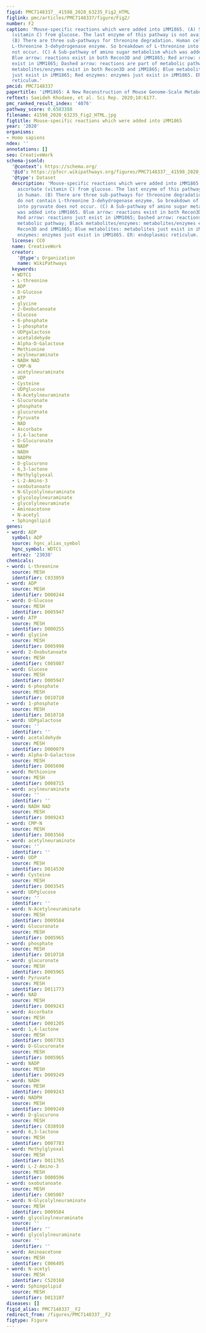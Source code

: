 ```yaml
---
figid: PMC7148337__41598_2020_63235_Fig2_HTML
figlink: pmc/articles/PMC7148337/figure/Fig2/
number: F2
caption: 'Mouse-specific reactions which were added into iMM1865. (A) Synthesis ascorbate
  (vitamin C) from glucose. The last enzyme of this pathway is not available in human.
  (B) There are three sub-pathways for threonine degradation. Human cells do not contain
  L-threonine 3-dehydrogenase enzyme. So breakdown of L-threonine into pyruvate does
  not occur. (C) A Sub-pathway of amino sugar metabolism which was added into iMM1865.
  Blue arrow: reactions exist in both Recon3D and iMM1865; Red arrow: reactions just
  exist in iMM1865; Dashed arrow: reactions are part of metabolic pathway; Black metabolites/enzymes:
  metabolites/enzymes exist in both Recon3D and iMM1865; Blue metabolites: metabolites
  just exist in iMM1865; Red enzymes: enzymes just exist in iMM1865. ER: endoplasmic
  reticulum.'
pmcid: PMC7148337
papertitle: 'iMM1865: A New Reconstruction of Mouse Genome-Scale Metabolic Model.'
reftext: Saeideh Khodaee, et al. Sci Rep. 2020;10:6177.
pmc_ranked_result_index: '4076'
pathway_score: 0.6583388
filename: 41598_2020_63235_Fig2_HTML.jpg
figtitle: Mouse-specific reactions which were added into iMM1865
year: '2020'
organisms:
- Homo sapiens
ndex: ''
annotations: []
seo: CreativeWork
schema-jsonld:
  '@context': https://schema.org/
  '@id': https://pfocr.wikipathways.org/figures/PMC7148337__41598_2020_63235_Fig2_HTML.html
  '@type': Dataset
  description: 'Mouse-specific reactions which were added into iMM1865. (A) Synthesis
    ascorbate (vitamin C) from glucose. The last enzyme of this pathway is not available
    in human. (B) There are three sub-pathways for threonine degradation. Human cells
    do not contain L-threonine 3-dehydrogenase enzyme. So breakdown of L-threonine
    into pyruvate does not occur. (C) A Sub-pathway of amino sugar metabolism which
    was added into iMM1865. Blue arrow: reactions exist in both Recon3D and iMM1865;
    Red arrow: reactions just exist in iMM1865; Dashed arrow: reactions are part of
    metabolic pathway; Black metabolites/enzymes: metabolites/enzymes exist in both
    Recon3D and iMM1865; Blue metabolites: metabolites just exist in iMM1865; Red
    enzymes: enzymes just exist in iMM1865. ER: endoplasmic reticulum.'
  license: CC0
  name: CreativeWork
  creator:
    '@type': Organization
    name: WikiPathways
  keywords:
  - WDTC1
  - L-threonine
  - ADP
  - D-Glucose
  - ATP
  - glycine
  - 2-Oxobutanoate
  - Glucose
  - 6-phosphate
  - 1-phosphate
  - UDPgalactose
  - acetaldehyde
  - Alpha-D-Galactose
  - Methionine
  - acylneuraminate
  - NADH NAD
  - CMP-N
  - acetylneuraminate
  - UDP
  - Cysteine
  - UDPglucose
  - N-Acetylneuraminate
  - Glucuronate
  - phosphate
  - glucuronate
  - Pyruvate
  - NAD
  - Ascorbate
  - 1,4-lactone
  - D-Glucuronate
  - NADP
  - NADH
  - NADPH
  - D-glucurono
  - 6,3-lactone
  - Methylglyoxal
  - L-2-Amino-3
  - oxobutanoate
  - N-Glycolylneuraminate
  - glycoloylneuraminate
  - glycolylneuraminate
  - Aminoacetone
  - N-acetyl
  - Sphingolipid
genes:
- word: ADP
  symbol: ADP
  source: hgnc_alias_symbol
  hgnc_symbol: WDTC1
  entrez: '23038'
chemicals:
- word: L-threonine
  source: MESH
  identifier: C033059
- word: ADP
  source: MESH
  identifier: D000244
- word: D-Glucose
  source: MESH
  identifier: D005947
- word: ATP
  source: MESH
  identifier: D000255
- word: glycine
  source: MESH
  identifier: D005998
- word: 2-Oxobutanoate
  source: MESH
  identifier: C005087
- word: Glucose
  source: MESH
  identifier: D005947
- word: 6-phosphate
  source: MESH
  identifier: D010710
- word: 1-phosphate
  source: MESH
  identifier: D010710
- word: UDPgalactose
  source: ''
  identifier: ''
- word: acetaldehyde
  source: MESH
  identifier: D000079
- word: Alpha-D-Galactose
  source: MESH
  identifier: D005690
- word: Methionine
  source: MESH
  identifier: D008715
- word: acylneuraminate
  source: ''
  identifier: ''
- word: NADH NAD
  source: MESH
  identifier: D009243
- word: CMP-N
  source: MESH
  identifier: D003568
- word: acetylneuraminate
  source: ''
  identifier: ''
- word: UDP
  source: MESH
  identifier: D014530
- word: Cysteine
  source: MESH
  identifier: D003545
- word: UDPglucose
  source: ''
  identifier: ''
- word: N-Acetylneuraminate
  source: MESH
  identifier: D009584
- word: Glucuronate
  source: MESH
  identifier: D005965
- word: phosphate
  source: MESH
  identifier: D010710
- word: glucuronate
  source: MESH
  identifier: D005965
- word: Pyruvate
  source: MESH
  identifier: D011773
- word: NAD
  source: MESH
  identifier: D009243
- word: Ascorbate
  source: MESH
  identifier: D001205
- word: 1,4-lactone
  source: MESH
  identifier: D007783
- word: D-Glucuronate
  source: MESH
  identifier: D005965
- word: NADP
  source: MESH
  identifier: D009249
- word: NADH
  source: MESH
  identifier: D009243
- word: NADPH
  source: MESH
  identifier: D009249
- word: D-glucurono
  source: MESH
  identifier: C038910
- word: 6,3-lactone
  source: MESH
  identifier: D007783
- word: Methylglyoxal
  source: MESH
  identifier: D011765
- word: L-2-Amino-3
  source: MESH
  identifier: D000596
- word: oxobutanoate
  source: MESH
  identifier: C005087
- word: N-Glycolylneuraminate
  source: MESH
  identifier: D009584
- word: glycoloylneuraminate
  source: ''
  identifier: ''
- word: glycolylneuraminate
  source: ''
  identifier: ''
- word: Aminoacetone
  source: MESH
  identifier: C006495
- word: N-acetyl
  source: MESH
  identifier: C520160
- word: Sphingolipid
  source: MESH
  identifier: D013107
diseases: []
figid_alias: PMC7148337__F2
redirect_from: /figures/PMC7148337__F2
figtype: Figure
---
```

